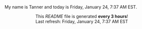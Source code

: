 My name is Tanner and today is Friday, January 24, 7:37 AM EST.

<p align="center">This <i>README</i> file is generated <b>every 3 hours</b>!</br>Last refresh: Friday, January 24, 7:37 AM EST<br /></p>

